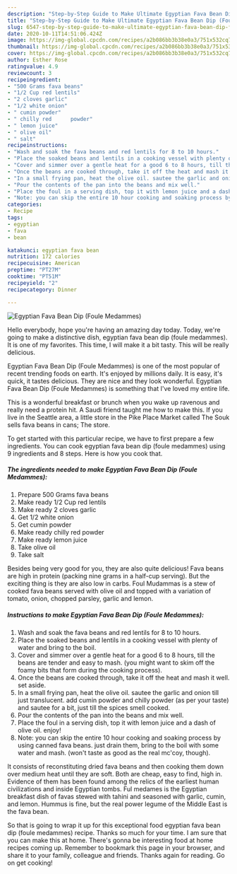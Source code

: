```yaml
---
description: "Step-by-Step Guide to Make Ultimate Egyptian Fava Bean Dip (Foule Medammes)"
title: "Step-by-Step Guide to Make Ultimate Egyptian Fava Bean Dip (Foule Medammes)"
slug: 6547-step-by-step-guide-to-make-ultimate-egyptian-fava-bean-dip-foule-medammes
date: 2020-10-11T14:51:06.424Z
image: https://img-global.cpcdn.com/recipes/a2b086bb3b38e0a3/751x532cq70/egyptian-fava-bean-dip-foule-medammes-recipe-main-photo.jpg
thumbnail: https://img-global.cpcdn.com/recipes/a2b086bb3b38e0a3/751x532cq70/egyptian-fava-bean-dip-foule-medammes-recipe-main-photo.jpg
cover: https://img-global.cpcdn.com/recipes/a2b086bb3b38e0a3/751x532cq70/egyptian-fava-bean-dip-foule-medammes-recipe-main-photo.jpg
author: Esther Rose
ratingvalue: 4.9
reviewcount: 3
recipeingredient:
- "500 Grams fava beans"
- "1/2 Cup red lentils"
- "2 cloves garlic"
- "1/2 white onion"
- " cumin powder"
- " chilly red      powder"
- " lemon juice"
- " olive oil"
- " salt"
recipeinstructions:
- "Wash and soak the fava beans and red lentils for 8 to 10 hours."
- "Place the soaked beans and lentils in a cooking vessel with plenty of water and bring to the boil."
- "Cover and simmer over a gentle heat for a good 6 to 8 hours, till the beans are tender and easy to mash. (you might want to skim off the foamy bits that form during the cooking process)."
- "Once the beans are cooked through, take it off the heat and mash it well. set aside."
- "In a small frying pan, heat the olive oil. sautee the garlic and onion till just translucent. add cumin powder and chilly powder (as per your taste) and sautee for a bit, just till the spices smell cooked."
- "Pour the contents of the pan into the beans and mix well."
- "Place the foul in a serving dish, top it with lemon juice and a dash of olive oil. enjoy!"
- "Note: you can skip the entire 10 hour cooking and soaking process by using canned fava beans. just drain them, bring to the boil with some water and mash. (won&#39;t taste as good as the real mc&#39;coy, though)."
categories:
- Recipe
tags:
- egyptian
- fava
- bean

katakunci: egyptian fava bean 
nutrition: 172 calories
recipecuisine: American
preptime: "PT27M"
cooktime: "PT51M"
recipeyield: "2"
recipecategory: Dinner

---
```



![Egyptian Fava Bean Dip (Foule Medammes)](https://img-global.cpcdn.com/recipes/a2b086bb3b38e0a3/751x532cq70/egyptian-fava-bean-dip-foule-medammes-recipe-main-photo.jpg)

Hello everybody, hope you're having an amazing day today. Today, we're going to make a distinctive dish, egyptian fava bean dip (foule medammes). It is one of my favorites. This time, I will make it a bit tasty. This will be really delicious.

Egyptian Fava Bean Dip (Foule Medammes) is one of the most popular of recent trending foods on earth. It's enjoyed by millions daily. It is easy, it's quick, it tastes delicious. They are nice and they look wonderful. Egyptian Fava Bean Dip (Foule Medammes) is something that I've loved my entire life.

This is a wonderful breakfast or brunch when you wake up ravenous and really need a protein hit. A Saudi friend taught me how to make this. If you live in the Seattle area, a little store in the Pike Place Market called The Souk sells fava beans in cans; The store.


To get started with this particular recipe, we have to first prepare a few ingredients. You can cook egyptian fava bean dip (foule medammes) using 9 ingredients and 8 steps. Here is how you cook that.

<!--inarticleads1-->

##### The ingredients needed to make Egyptian Fava Bean Dip (Foule Medammes):

1. Prepare 500 Grams fava beans
1. Make ready 1/2 Cup red lentils
1. Make ready 2 cloves garlic
1. Get 1/2 white onion
1. Get  cumin powder
1. Make ready  chilly red      powder
1. Make ready  lemon juice
1. Take  olive oil
1. Take  salt


Besides being very good for you, they are also quite delicious! Fava beans are high in protein (packing nine grams in a half-cup serving). But the exciting thing is they are also low in carbs. Foul Mudammas is a stew of cooked fava beans served with olive oil and topped with a variation of tomato, onion, chopped parsley, garlic and lemon. 

<!--inarticleads2-->

##### Instructions to make Egyptian Fava Bean Dip (Foule Medammes):

1. Wash and soak the fava beans and red lentils for 8 to 10 hours.
1. Place the soaked beans and lentils in a cooking vessel with plenty of water and bring to the boil.
1. Cover and simmer over a gentle heat for a good 6 to 8 hours, till the beans are tender and easy to mash. (you might want to skim off the foamy bits that form during the cooking process).
1. Once the beans are cooked through, take it off the heat and mash it well. set aside.
1. In a small frying pan, heat the olive oil. sautee the garlic and onion till just translucent. add cumin powder and chilly powder (as per your taste) and sautee for a bit, just till the spices smell cooked.
1. Pour the contents of the pan into the beans and mix well.
1. Place the foul in a serving dish, top it with lemon juice and a dash of olive oil. enjoy!
1. Note: you can skip the entire 10 hour cooking and soaking process by using canned fava beans. just drain them, bring to the boil with some water and mash. (won&#39;t taste as good as the real mc&#39;coy, though).


It consists of reconstituting dried fava beans and then cooking them down over medium heat until they are soft. Both are cheap, easy to find, high in. Evidence of them has been found among the relics of the earliest human civilizations and inside Egyptian tombs. Ful medames is the Egyptian breakfast dish of favas stewed with tahini and seasoned with garlic, cumin, and lemon. Hummus is fine, but the real power legume of the Middle East is the fava bean. 

So that is going to wrap it up for this exceptional food egyptian fava bean dip (foule medammes) recipe. Thanks so much for your time. I am sure that you can make this at home. There's gonna be interesting food at home recipes coming up. Remember to bookmark this page in your browser, and share it to your family, colleague and friends. Thanks again for reading. Go on get cooking!
